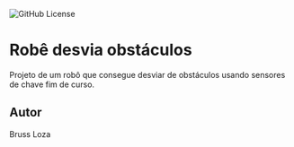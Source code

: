 ![GitHub License](https://img.shields.io/github/license/lbruss/robo-desvia?style=flat)

# Robê desvia obstáculos
Projeto de um robô que consegue desviar de obstáculos usando sensores de chave fim de curso.
## Autor
Bruss Loza
